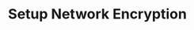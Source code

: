 ---
sidebar_position: 3
title: "Setup Network Encryption"
sidebar_label: "Setup Network Encryption"
description: "Configure network encryption in Alpine Linux platforms - set up TLS/SSL, enable encrypted connections, secure network communications, and implement transport encryption."
keywords:
  - "alpine network encryption"
  - "tls ssl"
  - "encrypted connections"
  - "secure communications"
  - "transport encryption"
tags:
  - alpine
  - network-encryption
  - tls-ssl
  - encrypted-connections
  - encryption
slug: /linux/alpine/security/encryption/setup-network-encryption
---